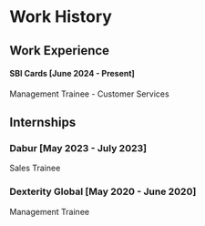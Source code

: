 # Work History

## Work Experience

#### SBI Cards [June 2024 - Present]
Management Trainee - Customer Services

## Internships

### Dabur [May 2023 - July 2023]
Sales Trainee

### Dexterity Global [May 2020 - June 2020]
Management Trainee
